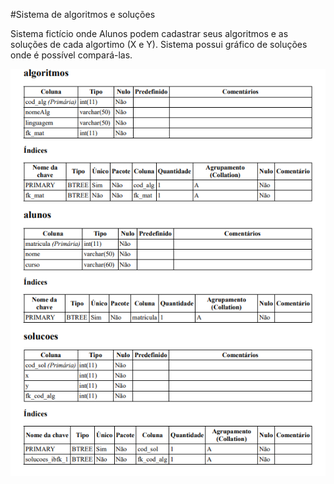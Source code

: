 #Sistema de algoritmos e soluções

Sistema fictício onde Alunos podem cadastrar seus algoritmos e as soluções de cada algortimo (X e Y). Sistema possui gráfico de soluções onde é possível compará-las.


![Dicionário de Dados](dicionario-dados.png)
